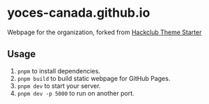 # yoces-canada.github.io

Webpage for the organization, forked from [Hackclub Theme Starter](https://github.com/hackclub/theme-starter)

## Usage

1. `pnpm` to install dependencies.
2. `pnpm build` to build static webpage for GitHub Pages.
3. `pnpm dev` to start your server.
4. `pnpm dev -p 5000` to run on another port.
